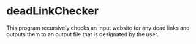 # deadLinkChecker

This program recursively checks an input website for any dead links and outputs them to an output file that is designated by the user.
